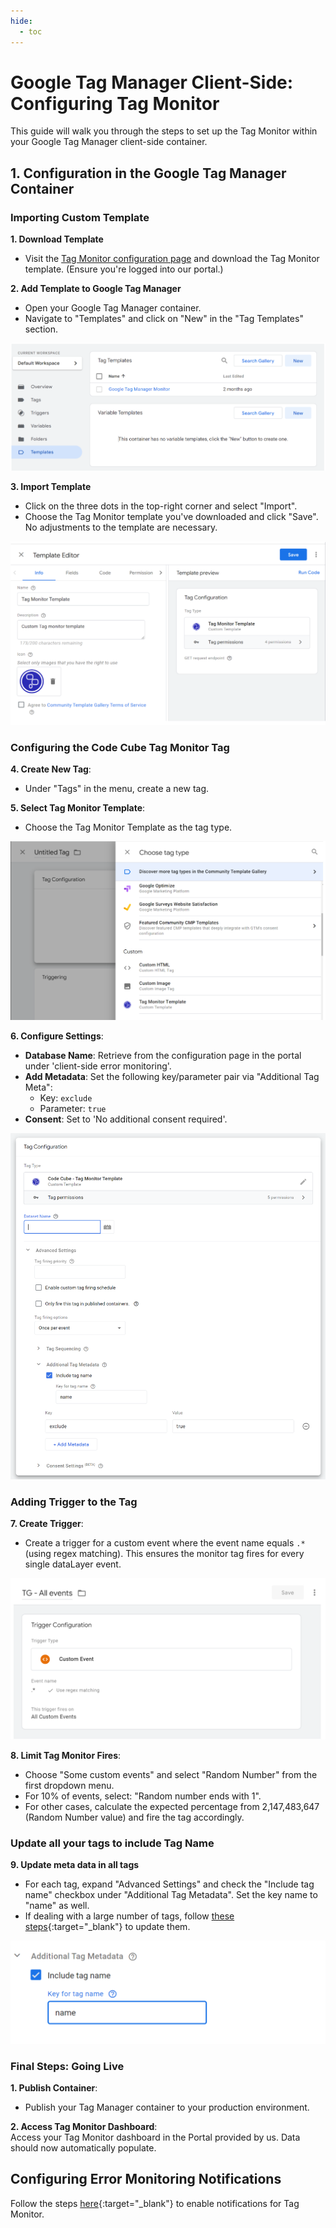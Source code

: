 ```yaml
---
hide:
  - toc
---
```


# Google Tag Manager Client-Side: Configuring Tag Monitor

This guide will walk you through the steps to set up the Tag Monitor within your Google Tag Manager client-side container.

## 1. Configuration in the Google Tag Manager Container

### Importing Custom Template

**1. Download Template**
- Visit the [Tag Monitor configuration page](https://portal.code-cube.io/tag_monitor_config) and download the Tag Monitor template. (Ensure you're logged into our portal.)

**2. Add Template to Google Tag Manager**
- Open your Google Tag Manager container.
- Navigate to "Templates" and click on "New" in the "Tag Templates" section.

![Add Template](../images/import-temp.png)

**3. Import Template**

- Click on the three dots in the top-right corner and select "Import".
- Choose the Tag Monitor template you've downloaded and click "Save". No adjustments to the template are necessary.
  
![Import Template](../images/temp-editor.png)

### Configuring the Code Cube Tag Monitor Tag

**4. Create New Tag**:  
- Under "Tags" in the menu, create a new tag.

**5. Select Tag Monitor Template**:  
- Choose the Tag Monitor Template as the tag type.  

![Add Tag](../images/create-tag.png)

**6. Configure Settings**: 
- **Database Name**: Retrieve from the configuration page in the portal under 'client-side error monitoring'.
- **Add Metadata**: Set the following key/parameter pair via "Additional Tag Meta":
     - Key: `exclude`
     - Parameter: `true`
- **Consent**: Set to 'No additional consent required'.  

![Tag Configuration](../images/config_tag.png)

### Adding Trigger to the Tag

**7. Create Trigger**:
- Create a trigger for a custom event where the event name equals `.*` (using regex matching). This ensures the monitor tag fires for every single dataLayer event.  

![Add Trigger](../images/add-trigger.png)

**8. Limit Tag Monitor Fires**:  
- Choose "Some custom events" and select "Random Number" from the first dropdown menu.
- For 10% of events, select: "Random number ends with 1".
- For other cases, calculate the expected percentage from 2,147,483,647 (Random Number value) and fire the tag accordingly.

### Update all your tags to include Tag Name

**9. Update meta data in all tags**
- For each tag, expand "Advanced Settings" and check the "Include tag name" checkbox under "Additional Tag Metadata". Set the key name to "name" as well.
- If dealing with a large number of tags, follow [these steps](z-tag-bulk-edit.md){:target="_blank"} to update them.

![Add Metadata](../images/add-metadata.png)

### Final Steps: Going Live

**1. Publish Container**:  
- Publish your Tag Manager container to your production environment.

**2. Access Tag Monitor Dashboard**:  
Access your Tag Monitor dashboard in the Portal provided by us. Data should now automatically populate.

## Configuring Error Monitoring Notifications

Follow the steps [here](../notifications.md){:target="_blank"} to enable notifications for Tag Monitor.
